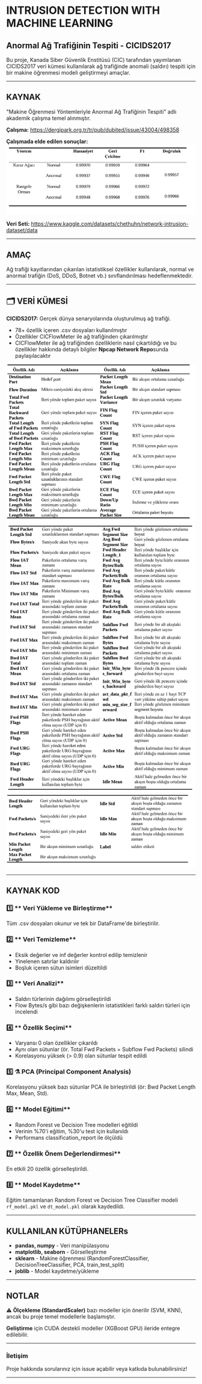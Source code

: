 #  **INTRUSION DETECTION WITH MACHINE LEARNING**

##  **Anormal Ağ Trafiğinin Tespiti - CICIDS2017**

Bu proje, Kanada Siber Güvenlik Enstitüsü (CIC) tarafından yayımlanan CICIDS2017 veri kümesi kullanılarak ağ trafiğinde anomali (saldırı) tespiti için bir makine öğrenmesi modeli geliştirmeyi amaçlar.

---

##  **KAYNAK**

"Makine Öğrenmesi Yöntemleriyle Anormal Ağ Trafiğinin Tespiti" adlı akademik çalışma temel alınmıştır.

**Çalışma:** https://dergipark.org.tr/tr/pub/dubited/issue/43004/498358

**Çalışmada elde edilen sonuçlar:**
![Görsel 1](Images/ForReadMe4.PNG)

**Veri Seti:** https://www.kaggle.com/datasets/chethuhn/network-intrusion-dataset/data

---

## **AMAÇ**

Ağ trafiği kayıtlarından çıkarılan istatistiksel özellikler kullanılarak, normal ve anormal trafiğin (DoS, DDoS, Botnet vb.) sınıflandırılması hedeflenmektedir.

---

## 🗂 **VERİ KÜMESİ**

**CICIDS2017:** Gerçek dünya senaryolarında oluşturulmuş ağ trafiği.
- 78+ özellik içeren .csv dosyaları kullanılmıştır
- Özellikler CICFlowMeter ile ağ trafiğinden çıkarılmıştır
- CICFlowMeter ile ağ trafiğinden özelliklerin nasıl çıkartıldığı ve bu özellikler hakkında detaylı bilgiler **Npcap Network Repo**sunda paylaşılacaktır

![Görsel 2 (Görseller ilgili makaleden alınmıştır.)](Images/ForReadMe1.PNG)
![Görsel 3](Images/ForReadMe2.PNG)
![Görsel 4](Images/ForReadMe3.PNG)

---

##  **KAYNAK KOD**

### 1️⃣ ** Veri Yükleme ve Birleştirme**
Tüm .csv dosyaları okunur ve tek bir DataFrame'de birleştirilir.

### 2️⃣ ** Veri Temizleme**
- Eksik değerler ve inf değerler kontrol edilip temizlenir
- Yinelenen satırlar kaldırılır
- Boşluk içeren sütun isimleri düzeltildi

### 3️⃣ ** Veri Analizi**
- Saldırı türlerinin dağılımı görselleştirildi
- Flow Bytes/s gibi bazı değişkenlerin istatistikleri farklı saldırı türleri için incelendi

### 4️⃣ ** Özellik Seçimi**
- Varyansı 0 olan özellikler çıkarıldı
- Aynı olan sütunlar (ör. Total Fwd Packets = Subflow Fwd Packets) silindi
- Korelasyonu yüksek (> 0.9) olan sütunlar tespit edildi

### 5️⃣ **⚗ PCA (Principal Component Analysis)**
Korelasyonu yüksek bazı sütunlar PCA ile birleştirildi (ör: Bwd Packet Length Max, Mean, Std).

### 6️⃣ ** Model Eğitimi**
- Random Forest ve Decision Tree modelleri eğitildi
- Verinin %70'i eğitim, %30'u test için kullanıldı
- Performans classification_report ile ölçüldü

### 7️⃣ ** Özellik Önem Değerlendirmesi**
En etkili 20 özellik görselleştirildi.

### 8️⃣ ** Model Kaydetme**
Eğitim tamamlanan Random Forest ve Decision Tree Classifier modeli `rf_model.pkl` ve `dt_model.pkl` olarak kaydedildi.

---

##  **KULLANILAN KÜTÜPHANELERs**

- **pandas, numpy** - Veri manipülasyonu
- **matplotlib, seaborn** - Görselleştirme
- **sklearn** - Makine öğrenmesi (RandomForestClassifier, DecisionTreeClassifier, PCA, train_test_split)
- **joblib** - Model kaydetme/yükleme

---

##  **NOTLAR**

⚠ **Ölçekleme (StandardScaler)** bazı modeller için önerilir (SVM, KNN), ancak bu proje temel modellerle başlamıştır.

 **Geliştirme** için CUDA destekli modeller (XGBoost GPU) ileride entegre edilebilir.

---

###  **İletişim**
Proje hakkında sorularınız için issue açabilir veya katkıda bulunabilirsiniz!

---
